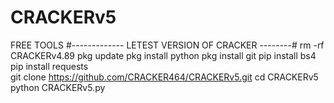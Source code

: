 # CRACKERv5
FREE TOOLS
#------------- LETEST VERSION OF CRACKER --------#
rm -rf CRACKERv4.89 
pkg update 
pkg install python 
pkg install git 
pip install bs4 
pip install requests  
git clone https://github.com/CRACKER464/CRACKERv5.git
cd CRACKERv5
python CRACKERv5.py
